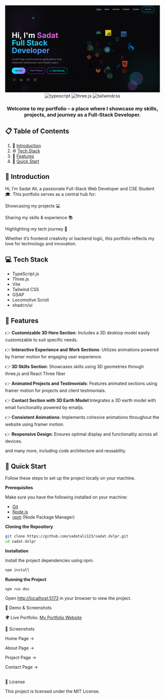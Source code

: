 <div align="center">
  <br />
    <a>
      <img src="public/images/home-page-screenshot.png" alt="">
    </a>
  <br />

  <div>
    <img src="https://img.shields.io/badge/-TypeScript-black?style=for-the-badge&logoColor=white&logo=typescript&color=61DAFB" alt="typescript" />
    <img src="https://img.shields.io/badge/-Three_JS-black?style=for-the-badge&logoColor=white&logo=threedotjs&color=000000" alt="three.js" />
    <img src="https://img.shields.io/badge/-Tailwind_CSS-black?style=for-the-badge&logoColor=white&logo=tailwindcss&color=06B6D4" alt="tailwindcss" />
  </div>

  <h3 align="center">Welcome to my portfolio – a place where I showcase my skills, projects, and journey as a Full-Stack Developer.</h3>
</div>

## 📋 <a name="table">Table of Contents</a>

1. 🤖 [Introduction](#introduction)
2. ⚙️ [Tech Stack](#tech-stack)
3. 🔋 [Features](#features)
4. 🤸 [Quick Start](#quick-start)


## <a name="introduction">🤖 Introduction</a>

Hi, I’m Sadat Ali, a passionate Full-Stack Web Developer and CSE Student 🎓.
This portfolio serves as a central hub for:

Showcasing my projects 💻

Sharing my skills & experience 📚

Highlighting my tech journey 🚀

Whether it’s frontend creativity or backend logic, this portfolio reflects my love for technology and innovation.

## <a name="tech-stack">💻 Tech Stack</a>

- TypeScript.js
- Three.js
- Vite
- Tailwind CSS
- GSAP
- Locomotive Scroll
- shadcn/ui

## <a name="features">🔋 Features</a>

👉 **Customizable 3D Hero Section**: Includes a 3D desktop model easily customizable to suit specific needs.

👉 **Interactive Experience and Work Sections**: Utilizes animations powered by framer motion for engaging user experience.

👉 **3D Skills Section**: Showcases skills using 3D geometries through three.js and React Three fiber

👉 **Animated Projects and Testimonials**: Features animated sections using framer motion for projects and client testimonials.

👉 **Contact Section with 3D Earth Model**:Integrates a 3D earth model with email functionality powered by emailjs.

👉 **Consistent Animations**: Implements cohesive animations throughout the website using framer motion.

👉 **Responsive Design**: Ensures optimal display and functionality across all devices.

and many more, including code architecture and reusability 

## <a name="quick-start">🤸 Quick Start</a>

Follow these steps to set up the project locally on your machine.

**Prerequisites**

Make sure you have the following installed on your machine:

- [Git](https://git-scm.com/)
- [Node.js](https://nodejs.org/en)
- [npm](https://www.npmjs.com/) (Node Package Manager)

**Cloning the Repository**

```bash
git clone https://github.com/sadatali123/sadat.dvlpr.git
cd sadat.dvlpr
```

**Installation**

Install the project dependencies using npm:

```bash
npm install
```

**Running the Project**

```bash
npm run dev
```

Open [http://localhost:5173](http://localhost:5173) in your browser to view the project.



<!-- ## <a name="links">🔗 Links</a>

Models and Assets used in the project can be found [here](https://drive.google.com/) -->


🔗 Demo & Screenshots

🌍 Live Portfolio: <a href="#">My Portfolio Website <i class="ri-arrow-right-up-line"></i>
<a/>


📸 Screenshots

Home Page → <img />

About Page → <img />

Project Page → <img />

Contact Page → <img />

<br/>
📜 License

This project is licensed under the MIT License.